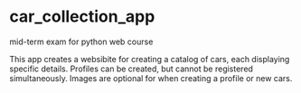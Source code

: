 # car_collection_app
mid-term exam for python web course

This app creates a websibite for creating a catalog of cars, each displaying specific details. Profiles can be created, but cannot be registered simultaneously. Images are optional for when creating a profile or new cars.
